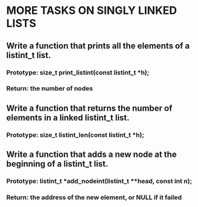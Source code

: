 # MORE TASKS ON SINGLY LINKED LISTS

## Write a function that prints all the elements of a listint_t list.
### Prototype: size_t print_listint(const listint_t *h);
### Return: the number of nodes

## Write a function that returns the number of elements in a linked listint_t list.
### Prototype: size_t listint_len(const listint_t *h);

## Write a function that adds a new node at the beginning of a listint_t list.
### Prototype: listint_t *add_nodeint(listint_t **head, const int n);
### Return: the address of the new element, or NULL if it failed
